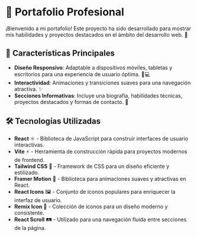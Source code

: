 # 🌟 Portafolio Profesional
¡Bienvenido a mi portafolio! Este proyecto ha sido desarrollado para mostrar mis habilidades y proyectos destacados en el ámbito del desarrollo web. 🚀

## 🎨 Características Principales

- **Diseño Responsivo**: Adaptable a dispositivos móviles, tabletas y escritorios para una experiencia de usuario óptima. 📱💻
- **Interactividad**: Animaciones y transiciones suaves para una navegación atractiva. ✨
- **Secciones Informativas**: Incluye una biografía, habilidades técnicas, proyectos destacados y formas de contacto. 📝

## 🛠️ Tecnologías Utilizadas

- **React** ⚛️ - Biblioteca de JavaScript para construir interfaces de usuario interactivas.
- **Vite** ⚡ - Herramienta de construcción rápida para proyectos modernos de frontend.
- **Tailwind CSS** 🎨 - Framework de CSS para un diseño eficiente y estilizado.
- **Framer Motion** 🎥 - Biblioteca para animaciones suaves y atractivas en React.
- **React Icons** 🖼️ - Conjunto de iconos populares para enriquecer la interfaz de usuario.
- **Remix Icon** 🎯 - Colección de iconos para un diseño moderno y consistente.
- **React Scroll** 🛤️ - Utilizado para una navegación fluida entre secciones de la página.